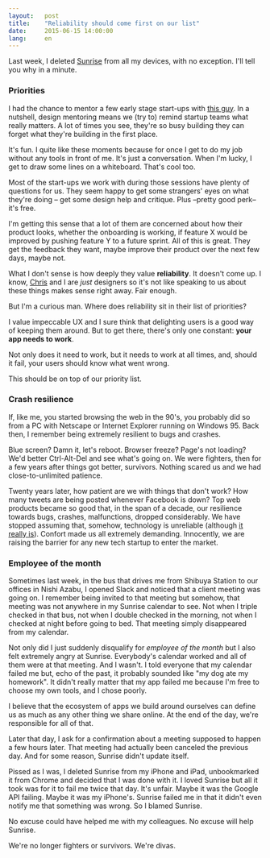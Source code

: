 ```yaml
---
layout:   post
title:    "Reliability should come first on our list"
date:     2015-06-15 14:00:00
lang:     en
---
```


Last week, I deleted [Sunrise](https://calendar.sunrise.am/) from all my devices, with no exception. I'll tell you why in a minute.

### Priorities

I had the chance to mentor a few early stage start-ups with [this guy](http://www.twitter.com/cpalmieri). In a nutshell, design mentoring means we (try to) remind startup teams what really matters. A lot of times you see, they're so busy building they can forget what they're building in the first place.

It's fun. I quite like these moments because for once I get to do my job without any tools in front of me. It's just a conversation. When I'm lucky, I get to draw some lines on a whiteboard. That's cool too.

Most of the start-ups we work with during those sessions have plenty of questions for us. They seem happy to get some strangers' eyes on what they're doing – get some design help and critique. Plus –pretty good perk– it's free.

I'm getting this sense that a lot of them are concerned about how their product looks, whether the onboarding is working, if feature X would be improved by pushing feature Y to a future sprint. All of this is great. They get the feedback they want, maybe improve their product over the next few days, maybe not.

What I don't sense is how deeply they value **reliability**. It doesn't come up. I know, [Chris](http://www.twitter.com/cpalmieri) and I are *just* designers so it's not like speaking to us about these things makes sense right away. Fair enough.

But I'm a curious man. Where does reliability sit in their list of priorities?

I value impeccable UX and I sure think that delighting users is a good way of keeping them around. But to get there, there's only one constant: **your app needs to work**.

Not only does it need to work, but it needs to work at all times, and, should it fail, your users should know what went wrong.

This should be on top of our priority list.

### Crash resilience

If, like me, you started browsing the web in the 90's, you probably did so from a PC with Netscape or Internet Explorer running on Windows 95. Back then, I remember being extremely resilient to bugs and crashes.

Blue screen? Damn it, let's reboot. Browser freeze? Page's not loading? We'd better Ctrl-Alt-Del and see what's going on. We were fighters, then for a few years after things got better, survivors. Nothing scared us and we had close-to-unlimited patience.

Twenty years later, how patient are we with things that don't work? How many tweets are being posted whenever Facebook is down? Top web products became so good that, in the span of a decade, our resilience towards bugs, crashes, malfunctions, dropped considerably. We have stopped assuming that, somehow, technology is unreliable (although [it really is](https://medium.com/message/everything-is-broken-81e5f33a24e1)). Confort made us all extremely demanding. Innocently, we are raising the barrier for any new tech startup to enter the market.

### Employee of the month

Sometimes last week, in the bus that drives me from Shibuya Station to our offices in Nishi Azabu, I opened Slack and noticed that a client meeting was going on. I remember being invited to that meeting but somehow, that meeting was not anywhere in my Sunrise calendar to see. Not when I triple checked in that bus, not when I double checked in the morning, not when I checked at night before going to bed. That meeting simply disappeared from my calendar.

Not only did I just suddenly disqualify for *employee of the month* but I also felt extremely angry at Sunrise. Everybody's calendar worked and all of them were at that meeting. And I wasn't. I told everyone that my calendar failed me but, echo of the past, it probably sounded like "my dog ate my homework". It didn't really matter that my app failed me because I'm free to choose my own tools, and I chose poorly.

I believe that the ecosystem of apps we build around ourselves can define us as much as any other thing we share online. At the end of the day, we're responsible for all of that.

Later that day, I ask for a confirmation about a meeting supposed to happen a few hours later. That meeting had actually been canceled the previous day. And for some reason, Sunrise didn't update itself.

Pissed as I was, I deleted Sunrise from my iPhone and iPad, unbookmarked it from Chrome and decided that I was done with it. I loved Sunrise but all it took was for it to fail me twice that day. It's unfair. Maybe it was the Google API failing. Maybe it was my iPhone's. Sunrise failed me in that it didn't even notify me that something was wrong. So I blamed Sunrise.

No excuse could have helped me with my colleagues. No excuse will help Sunrise.

We're no longer fighters or survivors. We're divas.















